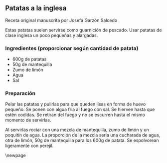 ## Patatas a la inglesa

Receta original manuscrita por Josefa Garzón Salcedo

Estas patatas suelen servirse como guarnición de pescado.
Usar patatas de clase inglesa un poco pequeñas y alargadas.

### Ingredientes (proporcionar según cantidad de patata)

- 600g de patatas
- 50g de mantequilla
- Zumo de limón
- Agua
- Sal

### Preparación

Pelar las patatas y pulirlas para que queden lisas en forma de huevo pequeño.
Se ponen con algua fria al fuego con sal.
Se hierven hasta que estén codidas.
Se retiran del fuego y no se escurren hasta el mismo momento de servirlas.

Al servirlas rociar con una mezcla de mantequilla, zumo de limón y un poquitín de agua.
La proporción de la mezcla seria una cucharada de agua, otra de limón, 50g de mantequilla para los 600g de patata.
Se espolvorean ligeramente con perejil.


\newpage



